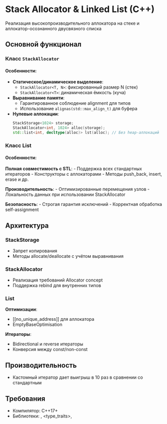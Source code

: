 # Stack Allocator & Linked List (C++)

Реализация высокопроизводительного аллокатора на стеке и аллокатор-осознанного двусвязного списка

## Основной функционал

### Класс `StackAllocator`
#### Особенности:
- **Статическое/динамическое выделение**:
  - `StackAllocator<T, N>`: фиксированный размер N (стек)
  - `StackAllocator<T>`: динамическая ёмкость (куча)
- **Выравнивание памяти**:
  - Гарантированное соблюдение alignment для типов
  - Использование `alignas(std::max_align_t)` для буфера
- **Нулевые аллокации**:
  ```cpp
  StackStorage<1024> storage;
  StackAllocator<int, 1024> alloc(storage);
  std::list<int, decltype(alloc)> lst(alloc); // Без heap-аллокаций

### Класс List
#### Особенности:
  **Полная совместимость с STL**:
    - Поддержка всех стандартных итераторов
    - Конструкторы с аллокаторами
    - Методы push_back, insert, erase и др.

  **Производительность**:
    - Оптимизированные перемещения узлов
    - Локальность данных при использовании StackAllocator

  **Безопасность**:
    - Строгая гарантия исключений
    - Корректная обработка self-assignment

## Архитектура
### StackStorage
- Запрет копирования
- Методы allocate/deallocate с учётом выравнивания

### StackAllocator
- Реализация требований Allocator concept
- Поддержка rebind для внутренних типов

### List

**Оптимизации**:
- [[no_unique_address]] для аллокатора
- EmptyBaseOptimisation

**Итераторы**:
- Bidirectional и reverse итераторы
- Конверсия между const/non-const
  
## Производительность
 - Кастомный итератор дает выигрыш в 10 раз в сравнении со стандартным

## Требования
- Компилятор: C++17+
- Библиотеки: <memory>, <type_traits>, <iterator>
